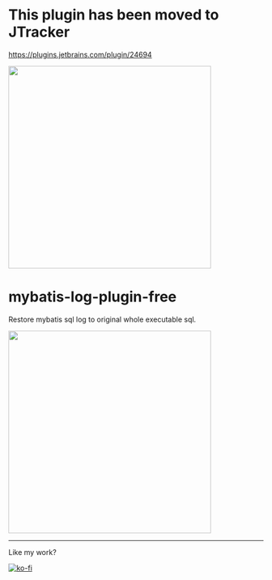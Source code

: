 # This plugin has been moved to JTracker

https://plugins.jetbrains.com/plugin/24694

<img width="400" src="https://file.starxg.com/ChatPictures/2024202001547/2B53644ACF4706D1576371EF953A984A"  alt=""/>


# mybatis-log-plugin-free

Restore mybatis sql log to original whole executable sql.

<img width="400" src="https://file.starxg.com/ChatPictures/2024202001534/A87880413E0E7FA38CCF51C7CF3B8093"  alt=""/>

---

Like my work?

[![ko-fi](https://www.ko-fi.com/img/donate_sm.png)](https://ko-fi.com/huangxingguang)
